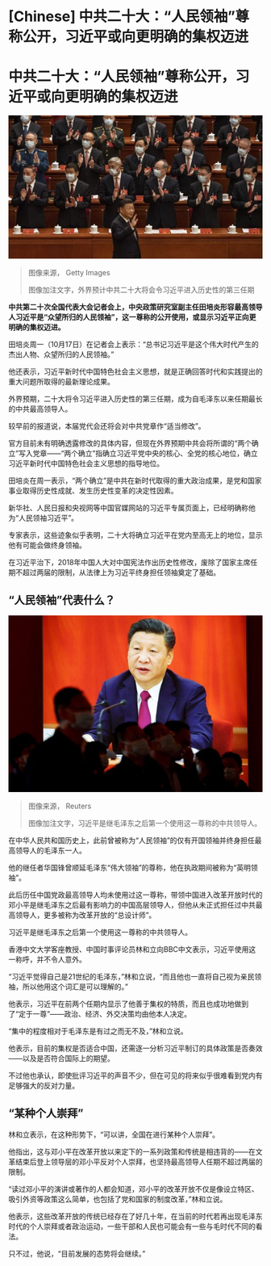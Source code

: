 # [Chinese] 中共二十大：“人民领袖”尊称公开，习近平或向更明确的集权迈进

#  中共二十大：“人民领袖”尊称公开，习近平或向更明确的集权迈进


![Chinese President Xi Jinping, right, is applauded as he waves to senior members of the government as he arrives to the Opening Ceremony of the 20th National Congress of the Communist Party of China at The Great Hall of People on October 16, 2022 in Beijing, China.](_127256312_gettyimages-1433742139.jpg)

> 图像来源，  Getty Images
>
> 图像加注文字，外界预计中共二十大将会令习近平进入历史性的第三任期

**中共第二十次全国代表大会记者会上，中央政策研究室副主任田培炎形容最高领导人习近平是“众望所归的人民领袖”，这一尊称的公开使用，或显示习近平正向更明确的集权迈进。**

田培炎周一（10月17日）在记者会上表示：“总书记习近平是这个伟大时代产生的杰出人物、众望所归的人民领袖。”

他还表示，习近平新时代中国特色社会主义思想，就是正确回答时代和实践提出的重大问题所取得的最新理论成果。

外界预期，二十大将令习近平进入历史性的第三任期，成为自毛泽东以来任期最长的中共最高领导人。

较早前的报道说，本届党代会还将会对中共党章作“适当修改”。

官方目前未有明确透露修改的具体内容，但现在外界预期中共会将所谓的“两个确立”写入党章——“两个确立”指确立习近平党中央的核心、全党的核心地位，确立习近平新时代中国特色社会主义思想的指导地位。

田培炎在周一表示，“两个确立”是中共在新时代取得的重大政治成果，是党和国家事业取得历史性成就、发生历史性变革的决定性因素。

新华社、人民日报和央视网等中国官媒网站的习近平专属页面上，已经明确称他为“人民领袖习近平”。

专家表示，这些迹象似乎表明，二十大将确立习近平在党内至高无上的地位，显示他有可能会做终身领袖。

在习近平治下，2018年中国人大对中国宪法作出历史性修改，废除了国家主席任期不超过两届的限制，从法律上为习近平终身担任领袖奠定了基础。

##  “人民领袖”代表什么？

![习近平是继毛泽东之后第一个使用这一尊称的中共领导人。](_127254301_xi.jpg)

> 图像来源，  Reuters
>
> 图像加注文字，习近平是继毛泽东之后第一个使用这一尊称的中共领导人。

在中华人民共和国历史上，此前曾被称为“人民领袖”的仅有开国领袖并终身担任最高领导人的毛泽东一人。

他的继任者华国锋曾顺延毛泽东“伟大领袖”的尊称，他在执政期间被称为“英明领袖”。

此后历任中国党政最高领导人均未使用过这一尊称，带领中国进入改革开放时代的邓小平是继毛泽东之后最有影响力的中国高层领导人，但他从未正式担任过中共最高领导人，更多被称为改革开放的“总设计师”。

习近平是继毛泽东之后第一个使用这一尊称的中共领导人。

香港中文大学客座教授、中国时事评论员林和立向BBC中文表示，习近平使用这一称呼，并不令人意外。

“习近平觉得自己是21世纪的毛泽东，”林和立说，“而且他也一直将自己视为亲民领袖，所以他用这个词汇是可以理解的。”

他表示，习近平在前两个任期内显示了他善于集权的特质，而且也成功地做到了“定于一尊”——政治、经济、外交决策均由他本人决定。

“集中的程度相对于毛泽东是有过之而无不及，”林和立说。

他表示，目前的集权是否适合中国，还需逐一分析习近平制订的具体政策是否奏效——以及是否符合国际上的期望。

不过他也承认，即使批评习近平的声音不少，但在可见的将来似乎很难看到党内有足够强大的反对力量。

##  “某种个人崇拜”

林和立表示，在这种形势下，“可以讲，全国在进行某种个人崇拜”。

他指出，这与邓小平在改革开放以来定下的一系列政策和传统是相违背的——在文革结束后登上领导层的邓小平反对个人崇拜，也坚持最高领导人任期不超过两届的限制。

“读过邓小平的演讲或著作的人都会知道，邓小平的改革开放不仅是像设立特区、吸引外资等政策这么简单，也包括了党和国家的制度改革，”林和立说。

他表示，这些改革开放的传统已经存在了好几十年，在当前的时代若再出现毛泽东时代的个人崇拜或者政治运动，一些干部和人民也可能会有一些与毛时代不同的看法。

只不过，他说，“目前发展的态势将会继续。”


